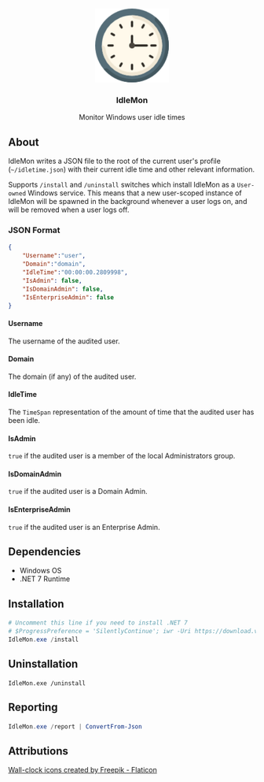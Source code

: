 <br />
<div align="center">
    <img src="res/wall-clock.png" alt="Logo" width="150" height="150">
    <h3 align="center">IdleMon</h3>
    <p align="center">
      Monitor Windows user idle times
    </p>
</div>

## About

IdleMon writes a JSON file to the root of the current user's profile (`~/idletime.json`) with their current idle time and other relevant information.

Supports `/install` and `/uninstall` switches which install IdleMon as a `User-owned` Windows service. This means that a new user-scoped instance of IdleMon will be spawned in the background whenever a user logs on, and will be removed when a user logs off.

### JSON Format

```json
{
    "Username":"user",
    "Domain":"domain",
    "IdleTime":"00:00:00.2809998",
    "IsAdmin": false,
    "IsDomainAdmin": false,
    "IsEnterpriseAdmin": false
}
```
#### Username
The username of the audited user.

#### Domain
The domain (if any) of the audited user.

#### IdleTime
The `TimeSpan` representation of the amount of time that the audited user has been idle.

#### IsAdmin
`true` if the audited user is a member of the local Administrators group.

#### IsDomainAdmin
`true` if the audited user is a Domain Admin.

#### IsEnterpriseAdmin
`true` if the audited user is an Enterprise Admin.

## Dependencies
- Windows OS
- .NET 7 Runtime

## Installation

```powershell
# Uncomment this line if you need to install .NET 7
# $ProgressPreference = 'SilentlyContinue'; iwr -Uri https://download.visualstudio.microsoft.com/download/pr/dffb1939-cef1-4db3-a579-5475a3061cdd/578b208733c914c7b7357f6baa4ecfd6/windowsdesktop-runtime-7.0.5-win-x64.exe -UseBasicParsing -OutFile $env:TEMP\dotnet7.exe; & $env:TEMP\dotnet7.exe /quiet | Out-String
IdleMon.exe /install
```

## Uninstallation

```shell
IdleMon.exe /uninstall
```

## Reporting
```powershell
IdleMon.exe /report | ConvertFrom-Json
```

## Attributions
<a href="https://www.flaticon.com/free-icons/wall-clock" title="wall-clock icons">Wall-clock icons created by Freepik - Flaticon</a>